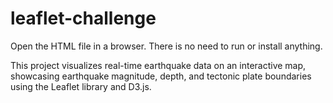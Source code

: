 # leaflet-challenge

Open the HTML file in a browser. There is no need to run or install anything.

This project visualizes real-time earthquake data on an interactive map, showcasing earthquake magnitude, depth, and tectonic plate boundaries using the Leaflet library and D3.js.